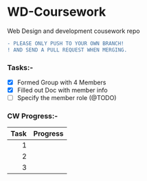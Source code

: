 # WD-Coursework
Web Design and development cousework repo

```diff
- PLEASE ONLY PUSH TO YOUR OWN BRANCH!
! AND SEND A PULL REQUEST WHEN MERGING.
```

### Tasks:- 
- [x] Formed Group with 4 Members
- [x] Filled out Doc with member info
- [ ] Specify the member role  (@TODO)

### CW Progress:-

| Task | Progress      |
|-----:|---------------|
|     1|               |
|     2|               |
|     3|               |
